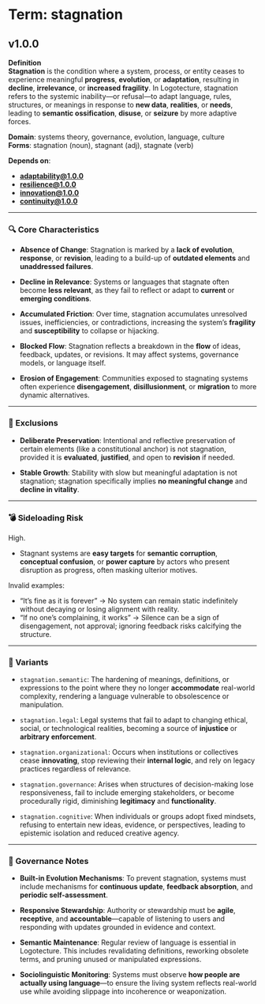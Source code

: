 # Term: stagnation

## v1.0.0

**Definition**  
**Stagnation** is the condition where a system, process, or entity ceases to experience meaningful **progress**, **evolution**, or **adaptation**, resulting in **decline**, **irrelevance**, or **increased fragility**. In Logotecture, stagnation refers to the systemic inability—or refusal—to adapt language, rules, structures, or meanings in response to **new data**, **realities**, or **needs**, leading to **semantic ossification**, **disuse**, or **seizure** by more adaptive forces.

**Domain**: systems theory, governance, evolution, language, culture  
**Forms**: stagnation (noun), stagnant (adj), stagnate (verb)

**Depends on**:  
- **adaptability@1.0.0**  
- **resilience@1.0.0**  
- **innovation@1.0.0**  
- **continuity@1.0.0**

---

### 🔍 Core Characteristics

- **Absence of Change**: Stagnation is marked by a **lack of evolution**, **response**, or **revision**, leading to a build-up of **outdated elements** and **unaddressed failures**.

- **Decline in Relevance**: Systems or languages that stagnate often become **less relevant**, as they fail to reflect or adapt to **current** or **emerging conditions**.

- **Accumulated Friction**: Over time, stagnation accumulates unresolved issues, inefficiencies, or contradictions, increasing the system’s **fragility** and **susceptibility** to collapse or hijacking.

- **Blocked Flow**: Stagnation reflects a breakdown in the **flow** of ideas, feedback, updates, or revisions. It may affect systems, governance models, or language itself.

- **Erosion of Engagement**: Communities exposed to stagnating systems often experience **disengagement**, **disillusionment**, or **migration** to more dynamic alternatives.

---

### 🚧 Exclusions

- **Deliberate Preservation**: Intentional and reflective preservation of certain elements (like a constitutional anchor) is not stagnation, provided it is **evaluated**, **justified**, and open to **revision** if needed.

- **Stable Growth**: Stability with slow but meaningful adaptation is not stagnation; stagnation specifically implies **no meaningful change** and **decline in vitality**.

---

### 💣 Sideloading Risk

High.  
- Stagnant systems are **easy targets** for **semantic corruption**, **conceptual confusion**, or **power capture** by actors who present disruption as progress, often masking ulterior motives.

Invalid examples:
- “It’s fine as it is forever” → No system can remain static indefinitely without decaying or losing alignment with reality.
- “If no one’s complaining, it works” → Silence can be a sign of disengagement, not approval; ignoring feedback risks calcifying the structure.

---

### 🔁 Variants

- `stagnation.semantic`: The hardening of meanings, definitions, or expressions to the point where they no longer **accommodate** real-world complexity, rendering a language vulnerable to obsolescence or manipulation.

- `stagnation.legal`: Legal systems that fail to adapt to changing ethical, social, or technological realities, becoming a source of **injustice** or **arbitrary enforcement**.

- `stagnation.organizational`: Occurs when institutions or collectives cease **innovating**, stop reviewing their **internal logic**, and rely on legacy practices regardless of relevance.

- `stagnation.governance`: Arises when structures of decision-making lose responsiveness, fail to include emerging stakeholders, or become procedurally rigid, diminishing **legitimacy** and **functionality**.

- `stagnation.cognitive`: When individuals or groups adopt fixed mindsets, refusing to entertain new ideas, evidence, or perspectives, leading to epistemic isolation and reduced creative agency.

---

### 🔐 Governance Notes

- **Built-in Evolution Mechanisms**: To prevent stagnation, systems must include mechanisms for **continuous update**, **feedback absorption**, and **periodic self-assessment**.

- **Responsive Stewardship**: Authority or stewardship must be **agile**, **receptive**, and **accountable**—capable of listening to users and responding with updates grounded in evidence and context.

- **Semantic Maintenance**: Regular review of language is essential in Logotecture. This includes revalidating definitions, reworking obsolete terms, and pruning unused or manipulated expressions.

- **Sociolinguistic Monitoring**: Systems must observe **how people are actually using language**—to ensure the living system reflects real-world use while avoiding slippage into incoherence or weaponization.
